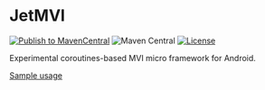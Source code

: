 # JetMVI
[![Publish to MavenCentral](https://github.com/solrudev/JetMVI/actions/workflows/publish.yml/badge.svg)](https://github.com/solrudev/JetMVI/actions/workflows/publish.yml)
![Maven Central](https://img.shields.io/maven-central/v/io.github.solrudev/jetmvi.svg)
[![License](https://img.shields.io/badge/License-Apache_2.0-blue.svg)](https://github.com/solrudev/JetMVI/blob/master/LICENSE)

Experimental coroutines-based MVI micro framework for Android.

[Sample usage](https://github.com/solrudev/OkkeiPatcher/tree/master/app/src/main/kotlin/ru/solrudev/okkeipatcher/ui/screen/home)